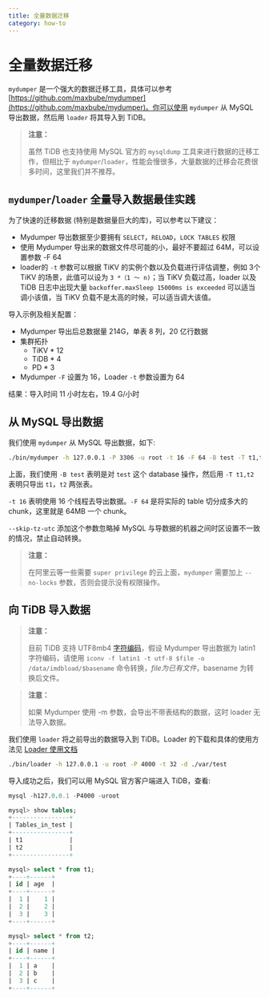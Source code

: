 ```yaml
---
title: 全量数据迁移
category: how-to
---
```


# 全量数据迁移

`mydumper` 是一个强大的数据迁移工具，具体可以参考 [https://github.com/maxbube/mydumper](https://github.com/maxbube/mydumper)。你可以使用 `mydumper` 从 MySQL 导出数据，然后用 `loader` 将其导入到 TiDB。

> **注意：**
>
> 虽然 TiDB 也支持使用 MySQL 官方的 `mysqldump` 工具来进行数据的迁移工作，但相比于 `mydumper`/`loader`，性能会慢很多，大量数据的迁移会花费很多时间，这里我们并不推荐。

## `mydumper`/`loader` 全量导入数据最佳实践

为了快速的迁移数据 (特别是数据量巨大的库)，可以参考以下建议：

* Mydumper 导出数据至少要拥有 `SELECT`，`RELOAD`，`LOCK TABLES` 权限
* 使用 Mydumper 导出来的数据文件尽可能的小，最好不要超过 64M，可以设置参数 -F 64
* loader的 `-t` 参数可以根据 TiKV 的实例个数以及负载进行评估调整，例如 3个 TiKV 的场景，此值可以设为 `3 *（1 ～ n)`；当 TiKV 负载过高，loader 以及 TiDB 日志中出现大量 `backoffer.maxSleep 15000ms is exceeded` 可以适当调小该值，当 TiKV 负载不是太高的时候，可以适当调大该值。

导入示例及相关配置：
- Mydumper 导出后总数据量 214G，单表 8 列，20 亿行数据
- 集群拓扑
    - TiKV * 12
    - TiDB * 4
    - PD * 3
- Mydumper `-F` 设置为 16，Loader `-t` 参数设置为 64

结果：导入时间 11 小时左右，19.4 G/小时

## 从 MySQL 导出数据

我们使用 `mydumper` 从 MySQL 导出数据，如下:

```bash
./bin/mydumper -h 127.0.0.1 -P 3306 -u root -t 16 -F 64 -B test -T t1,t2 --skip-tz-utc -o ./var/test
```

上面，我们使用 `-B test` 表明是对 `test` 这个 database 操作，然后用 `-T t1,t2` 表明只导出 `t1`，`t2` 两张表。

`-t 16` 表明使用 16 个线程去导出数据。`-F 64` 是将实际的 table 切分成多大的 chunk，这里就是 64MB 一个 chunk。

`--skip-tz-utc` 添加这个参数忽略掉 MySQL 与导数据的机器之间时区设置不一致的情况，禁止自动转换。

> **注意：**
>
> 在阿里云等一些需要 `super privilege` 的云上面，`mydumper` 需要加上 `--no-locks` 参数，否则会提示没有权限操作。

## 向 TiDB 导入数据

> **注意：**
>
> 目前 TiDB 支持 UTF8mb4 [字符编码](/reference/sql/character-set.md)，假设 Mydumper 导出数据为 latin1 字符编码，请使用 `iconv -f latin1 -t utf-8 $file -o /data/imdbload/$basename` 命令转换，$file 为已有文件，$basename 为转换后文件。

> **注意：**
>
> 如果 Mydumper 使用 -m 参数，会导出不带表结构的数据，这时 loader 无法导入数据。

我们使用 `loader` 将之前导出的数据导入到 TiDB。Loader 的下载和具体的使用方法见 [Loader 使用文档](/reference/tools/loader.md)

```bash
./bin/loader -h 127.0.0.1 -u root -P 4000 -t 32 -d ./var/test
```

导入成功之后，我们可以用 MySQL 官方客户端进入 TiDB，查看:

```sql
mysql -h127.0.0.1 -P4000 -uroot

mysql> show tables;
+----------------+
| Tables_in_test |
+----------------+
| t1             |
| t2             |
+----------------+

mysql> select * from t1;
+----+------+
| id | age  |
+----+------+
|  1 |    1 |
|  2 |    2 |
|  3 |    3 |
+----+------+

mysql> select * from t2;
+----+------+
| id | name |
+----+------+
|  1 | a    |
|  2 | b    |
|  3 | c    |
+----+------+
```
